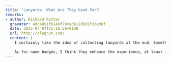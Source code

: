 ```yaml
---
title: 'Lanyards. What Are They Good For?'
remarks:
- author: Richard Rutter
  gravatar: 4dc4891f8146f79ced911d665f2dedef
  date: 2015-07-07T15:16:56+0100
  url: http://clagnut.com/
  content: |
    I certainly like the idea of collecting lanyards at the end. Something we should definitely do at Clearleft's conferences, especially as the lanyards are usually branded 'Clearleft' (although sponsorship is available :-)

    As for name badges, I think they enhance the experience, at least if they are designed so that you can read people's names without getting accidentally intimate. I like to remember who I’m talking to -- I don't have the best memory when it comes to matching names to faces.
---
```

